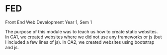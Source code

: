 # FED
Front End Web Development
Year 1, Sem 1

The purpose of this module was to teach us how to create static websites. In CA1, we created websites where we did not use any frameworks or js (but I included a few lines of js). In CA2, we created websites using bootstrap and js.
